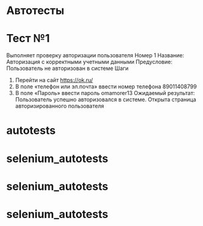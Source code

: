 ﻿# Автотесты
# Тест №1
Выполняет проверку авторизации пользователя
Номер	1
Название:	Авторизация с корректными учетными данными
Предусловие:	Пользователь не авторизован в системе
Шаги	
1.	Перейти на сайт https://ok.ru/
2.	В поле «телефон или эл.почта» ввести номер телефона 89011408799
3.	В поле «Пароль» ввести пароль omamorer13
Ожидаемый результат:	Пользователь успешно авторизовался в системе.
Открыта страница авторизированного пользователя

# autotests
# selenium_autotests
# selenium_autotests
# selenium_autotests
